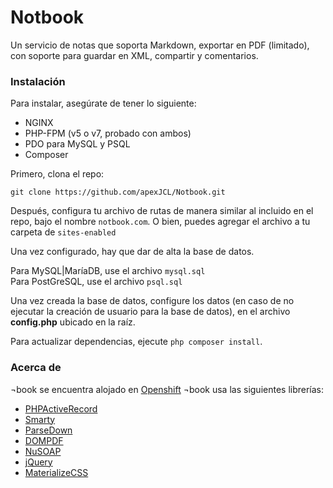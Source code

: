 # Notbook

Un servicio de notas que soporta Markdown, exportar en PDF (limitado), con soporte para guardar en XML, compartir y comentarios.


### Instalación

Para instalar, asegúrate de tener lo siguiente:

+ NGINX
+ PHP-FPM (v5 o v7, probado con ambos)
+ PDO para MySQL y PSQL
+ Composer

Primero, clona el repo:
```
git clone https://github.com/apexJCL/Notbook.git
```

Después, configura tu archivo de rutas de manera similar al incluido en el repo, bajo el nombre `notbook.com`.
O bien, puedes agregar el archivo a tu carpeta de `sites-enabled`

Una vez configurado, hay que dar de alta la base de datos.

Para MySQL|MaríaDB, use el archivo `mysql.sql`  
Para PostGreSQL, use el archivo `psql.sql`

Una vez creada la base de datos, configure los datos (en caso de no ejecutar la creación de usuario para la base de datos),
en el archivo **config.php** ubicado en la raíz.

Para actualizar dependencias, ejecute `php composer install`.

### Acerca de

¬book se encuentra alojado en [Openshift](http://notbook-oswebapp.rhcloud.com)
¬book usa las siguientes librerías:

+ [PHPActiveRecord](http://www.phpactiverecord.org/)
+ [Smarty](http://www.smarty.net/)
+ [ParseDown](parsedown.org)
+ [DOMPDF](dompdf.github.com)
+ [NuSOAP](https://sourceforge.net/projects/nusoap/)
+ [jQuery](https://jquery.com/)
+ [MaterializeCSS](materializecss.com/)
